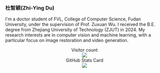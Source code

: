 ### 杜智颖(Zhi-Ying Du)
I'm a doctor student of FVL, College of Computer Science, Fudan University, under the supervision of Prof. Zuxuan Wu. I received the B.E. degree from Zhejiang University of Technology (ZJUT) in 2024. My research interests are in computer vision and machine learning, with a particular focus on image restoration and video generation.


<div align="center"> 
  Visitor count<br>
  <img src="https://profile-counter.glitch.me/ZhiyingDu/count.svg" /> 
</div>


<div align="center"> 
  GitHub Stats Card<br>
  <img src="https://github-readme-stats.vercel.app/api?username=ZhiyingDu&show_icons=true&theme=tokyonight" /> 
</div>
